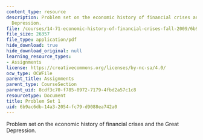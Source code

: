 ```yaml
---
content_type: resource
description: Problem set on the economic history of financial crises and the Great
  Depression.
file: /courses/14-71-economic-history-of-financial-crises-fall-2009/6b9ac6db14a32054fc79d9088ea742a0_MIT14_71F09_pset1.pdf
file_size: 26357
file_type: application/pdf
hide_download: true
hide_download_original: null
learning_resource_types:
- Assignments
license: https://creativecommons.org/licenses/by-nc-sa/4.0/
ocw_type: OCWFile
parent_title: Assignments
parent_type: CourseSection
parent_uid: 8cdf3c70-f785-8972-7179-4fbd2a57c1c8
resourcetype: Document
title: Problem Set 1
uid: 6b9ac6db-14a3-2054-fc79-d9088ea742a0
---
```

Problem set on the economic history of financial crises and the Great Depression.